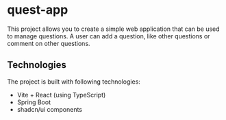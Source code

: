 # quest-app

This project allows you to create a simple web application that can be used to manage questions. A user can add a question, like other questions or comment on other questions.

## Technologies

The project is built with following technologies:

- Vite + React (using TypeScript)
- Spring Boot
- shadcn/ui components
